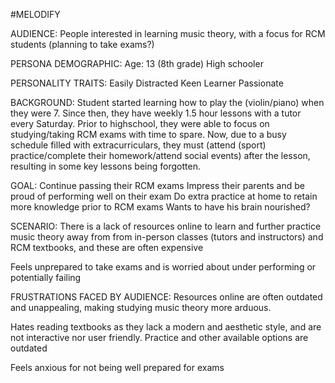 #MELODIFY

AUDIENCE:
People interested in learning music theory, with a focus for RCM students (planning to take exams?)

PERSONA DEMOGRAPHIC: 
Age: 13 (8th grade)
High schooler

PERSONALITY TRAITS:
Easily Distracted
Keen Learner
Passionate

BACKGROUND:
Student started learning how to play the (violin/piano) when they were 7. Since then, they have weekly 1.5 hour lessons with a tutor every Saturday. Prior to highschool, they were able to focus on studying/taking RCM exams with time to spare. Now, due to a busy schedule filled with extracurriculars, they must (attend (sport) practice/complete their homework/attend social events) after the lesson, resulting in some key lessons being forgotten.

GOAL:
Continue passing their RCM exams
Impress their parents and be proud of performing well on their exam
Do extra practice at home to retain more knowledge prior to RCM exams
Wants to have his brain nourished?

SCENARIO:
There is a lack of resources online to learn and further practice music theory away from from in-person classes (tutors and instructors) and RCM textbooks, and these are often expensive

Feels unprepared to take exams and is worried about under performing or potentially failing 

FRUSTRATIONS FACED BY AUDIENCE:
Resources online are often outdated and unappealing, making studying music theory more arduous. 

Hates reading textbooks as they lack a modern and aesthetic style, and are not interactive nor user friendly. Practice and other available options are outdated

Feels anxious for not being well prepared for exams
